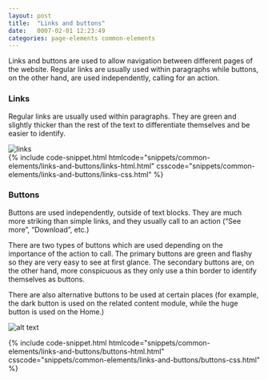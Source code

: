 ```yaml
---
layout: post
title:  "Links and buttons"
date:   0007-02-01 12:23:49
categories: page-elements common-elements
---
```


Links and buttons are used to allow navigation between different pages of the website. Regular links are
usually used within paragraphs while buttons, on the other hand, are used independently, calling for an action.

### Links

Regular links are usually used within paragraphs. They are green and slightly thicker than the rest of the text to
differentiate themselves and be easier to identify.

<div class="gallery">
  <img src="/gfw-style-guides/images/posts/common-elements/links_and_buttons/02-01-links.png" alt="links">
</div>
<div id="code-snippet-box1" class="code-snippet-box">
  {% include code-snippet.html htmlcode="snippets/common-elements/links-and-buttons/links-html.html" csscode="snippets/common-elements/links-and-buttons/links-css.html" %}
</div>

### Buttons

Buttons are used independently, outside of text blocks. They are much more striking than simple links, and they usually
call to an action (“See more”, “Download”, etc.)

There are two types of buttons which are used depending on the importance of the action to call. The primary buttons are green
and flashy so they are very easy to see at first glance. The secondary buttons are, on the other hand, more conspicuous as they
only use a thin border to identify themselves as buttons.

There are also alternative buttons to be used at certain places (for example, the dark button is used on the related content module,
while the huge button is used on the Home.)

![alt text][buttons]

<div id="code-snippet-box2" class="code-snippet-box">
  {% include code-snippet.html htmlcode="snippets/common-elements/links-and-buttons/buttons-html.html" csscode="snippets/common-elements/links-and-buttons/buttons-css.html" %}
</div>

[buttons]: /gfw-style-guides/images/posts/common-elements/links_and_buttons/02-02-buttons.png "buttons"
